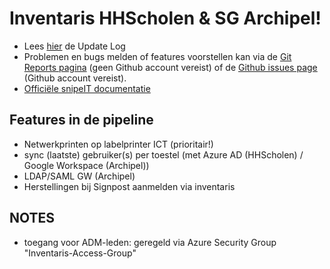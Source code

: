 # Inventaris HHScholen & SG Archipel!

- Lees [hier](UpdateLog.MD) de Update Log
- Problemen en bugs melden of features voorstellen kan via de [Git Reports pagina](https://gitreports.com/issue/hhscholen/inventaris) (geen Github account vereist) of de [Github issues page](https://github.com/hhscholen/inventaris/issues) (Github account vereist).
- [Officiële snipeIT documentatie](https://snipe-it.readme.io/docs/overview)

## Features in de pipeline
- Netwerkprinten op labelprinter ICT (prioritair!)
- sync (laatste) gebruiker(s) per toestel (met Azure AD (HHScholen) / Google Workspace (Archipel))
- LDAP/SAML GW (Archipel)
- Herstellingen bij Signpost aanmelden via inventaris

## NOTES
- toegang voor ADM-leden: geregeld via Azure Security Group "Inventaris-Access-Group"